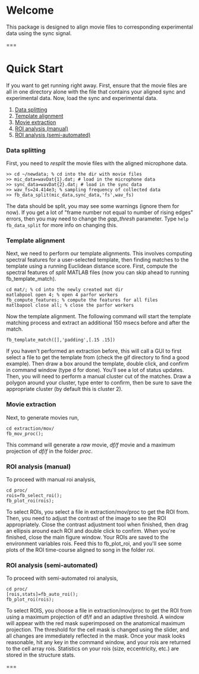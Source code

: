 # Welcome

This package is designed to align movie files to corresponding experimental data using the sync signal.

===

# Quick Start


If you want to get running right away.  First, ensure that the movie files are all in one directory alone with the file that contains your aligned sync and experimental data.  Now, load the sync and experimental data. 


1. [Data splitting](#quick-start)
2. [Template alignment](#template-alignment)
3. [Movie extraction](#movie-extraction)
4. [ROI analysis (manual)](#roi-analysis-manual)
5. [ROI analysis (semi-automated)](#roi-analysis-semi-automated)

### Data splitting

First, you need to *resplit* the movie files with the aligned microphone data.    

```
>> cd ~/newdata; % cd into the dir with movie files
>> mic_data=wavDat{1}.dat; # load in the microphone data
>> sync_data=wavDat{2}.dat; # load in the sync data
>> wav_fs=24.414e3; % sampling frequency of collected data
>> fb_data_split(mic_data,sync_data,'fs',wav_fs)
```
The data should be split, you may see some warnings (ignore them for now).  If you get a lot of "frame number not equal to number of rising edges" errors, then you may need to change the *gap_thresh* parameter.   Type `help fb_data_split` for more info on changing this. 

### Template alignment

Next, we need to perform our template alignments.  This involves computing spectral features for a user-selected template, then finding matches to the template using a running Euclidean distance score.  First, compute the spectral features of *split* MATLAB files (now you can skip ahead to running fb_template_match).

```
cd mat/; % cd into the newly created mat dir
matlabpool open 4; % open 4 parfor workers
fb_compute_features; % compute the features for all files
matlbapool close all; % close the parfor workers
```

Now the template alignment. The following command will start the template matching process and extract an additional 150 msecs before and after the match. 

```
fb_template_match([],'padding',[.15 .15])
```

If you haven't performed an extraction before, this will call a GUI to first select a file to get the template from (check the gif directory to find a good example).  Then draw a box around the template, double click, and confirm in command window (type d for done).  You'll see a lot of status updates.  Then, you will need to perform a manual cluster cut of the matches.  Draw a polygon around your cluster, type enter to confirm, then be sure to save the appropriate cluster (by default this is cluster 2). 

### Movie extraction


Next, to generate movies run,

```
cd extraction/mov/
fb_mov_proc();
```

This command will generate a *raw* movie, *df/f* movie and a maximum projection of *df/f* in the folder *proc*.  

### ROI analysis (manual)

To proceed with manual roi analysis,

```
cd proc/
rois=fb_select_roi();
fb_plot_roi(rois);
```

To select ROIs, you select a file in extraction/mov/proc to get the ROI from. Then, you need to adjust the contrast of the image to see the ROI appropriately.  Close the contrast adjustment tool when finished, then drag an ellipsis around each ROI and double click to confirm.  When you're finished, close the main figure window.  Your ROIs are saved to the environment variables rois.  Feed this to fb_plot_roi, and you'll see some plots of the ROI time-course aligned to song in the folder *roi*.

### ROI analysis (semi-automated)

To proceed with semi-automated roi analysis,

```
cd proc/
[rois,stats]=fb_auto_roi();
fb_plot_roi(rois);
```

To select ROIS, you choose a file in extraction/mov/proc to get the ROI from using a maximum projection of df/f and an adaptive threshold.  A window will appear with the red mask superimposed on the anatomical maximum projection.  The threshold for the cell mask is changed using the slider, and all changes are immediately reflected in the mask.  Once your mask looks reasonable, hit any key in the command window, and your rois are returned to the cell array rois.  Statistics on your rois (size, eccentricity, etc.) are stored in the structure stats.


===
